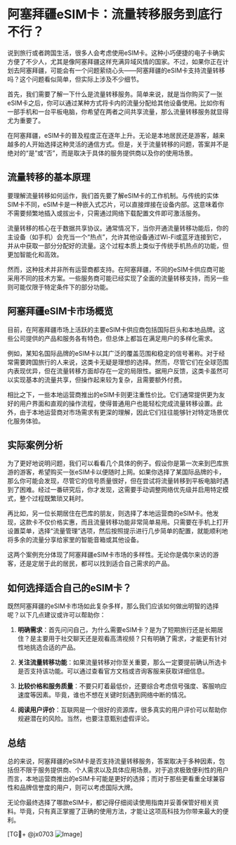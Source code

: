 # 阿塞拜疆eSIM卡：流量转移服务到底行不行？

说到旅行或者跨国生活，很多人会考虑使用eSIM卡。这种小巧便捷的电子卡确实方便了不少人，尤其是像阿塞拜疆这样充满异域风情的国家。不过，如果你正在计划去阿塞拜疆，可能会有一个问题萦绕心头——阿塞拜疆的eSIM卡支持流量转移吗？这个问题看似简单，但实际上涉及不少细节。

首先，我们需要了解一下什么是流量转移服务。简单来说，就是当你购买了一张eSIM卡之后，你可以通过某种方式将卡内的流量分配给其他设备使用。比如你有一部手机和一台平板电脑，你希望在两者之间共享流量，那么流量转移服务就显得尤为重要了。

在阿塞拜疆，eSIM卡的普及程度正在逐年上升。无论是本地居民还是游客，越来越多的人开始选择这种灵活的通信方式。但是，关于流量转移的问题，答案并不是绝对的“是”或“否”，而是取决于具体的服务提供商以及你的使用场景。

## 流量转移的基本原理

要理解流量转移如何运作，我们首先要了解eSIM卡的工作机制。与传统的实体SIM卡不同，eSIM卡是一种嵌入式芯片，可以直接焊接在设备内部。这意味着你不需要频繁地插入或拔出卡，只需通过网络下载配置文件即可激活服务。

流量转移的核心在于数据共享协议。通常情况下，当你开通流量转移功能后，你的主设备（如手机）会充当一个“热点”，允许其他设备通过Wi-Fi或蓝牙连接到它，并从中获取一部分分配好的流量。这个过程本质上类似于传统手机热点的功能，但更加智能化和高效。

然而，这种技术并非所有运营商都支持。在阿塞拜疆，不同的eSIM卡供应商可能采用不同的技术方案。一些服务商可能已经实现了全面的流量转移支持，而另一些则可能仅限于特定条件下的部分功能。

## 阿塞拜疆eSIM卡市场概览

目前，在阿塞拜疆市场上活跃的主要eSIM卡供应商包括国际巨头和本地品牌。这些公司提供的产品和服务各有特色，但总体上都旨在满足用户的多样化需求。

例如，某知名国际品牌的eSIM卡以其广泛的覆盖范围和稳定的信号著称。对于经常需要跨国旅行的人来说，这类卡无疑是理想的选择。然而，尽管它们在全球范围内表现优异，但在流量转移方面却存在一定的局限性。据用户反馈，这类卡虽然可以实现基本的流量共享，但操作起来较为复杂，且需要额外付费。

相比之下，一些本地运营商推出的eSIM卡则更注重性价比。它们通常提供更为友好的用户界面和直观的操作流程，使得普通用户也能轻松完成流量转移设置。此外，由于本地运营商对市场需求有更深的理解，因此它们往往能够针对特定场景优化服务体验。

## 实际案例分析

为了更好地说明问题，我们可以看看几个具体的例子。假设你是第一次来到巴库旅游的游客，希望购买一张eSIM卡以便随时上网。如果你选择了某国际品牌的卡，那么你可能会发现，尽管它的信号质量很好，但在尝试将流量转移到平板电脑时遇到了困难。经过一番研究后，你才发现，这需要手动调整网络优先级并启用特定模式，整个过程既繁琐又耗时。

再比如，另一位长期居住在巴库的朋友，则选择了本地运营商的eSIM卡。他发现，这款卡不仅价格实惠，而且流量转移功能非常简单易用。只需要在手机上打开设置菜单，选择“流量管理”选项，然后按照提示进行几步简单的配置，就能顺利地将多余的流量分享给家里的智能音箱或其他设备。

这两个案例充分体现了阿塞拜疆eSIM卡市场的多样性。无论你是偶尔来访的游客，还是定居于此的居民，都可以找到适合自己需求的产品。

## 如何选择适合自己的eSIM卡？

既然阿塞拜疆的eSIM卡市场如此复杂多样，那么我们应该如何做出明智的选择呢？以下几点建议或许可以帮助你：

1. **明确需求**：首先问问自己，为什么需要eSIM卡？是为了短期旅行还是长期居住？是主要用于社交聊天还是观看高清视频？只有明确了需求，才能更有针对性地挑选合适的产品。
   
2. **关注流量转移功能**：如果流量转移对你至关重要，那么一定要提前确认所选卡是否支持该功能。可以通过查看官方文档或咨询客服来获取详细信息。

3. **比较价格和服务质量**：不要只盯着最低价，还要综合考虑信号强度、客服响应速度等因素。毕竟，谁也不想在关键时刻遇到网络中断的情况。

4. **阅读用户评价**：互联网是一个很好的资源库，很多真实的用户评价可以帮助你规避潜在的风险。当然，也要注意甄别虚假评论。

## 总结

总的来说，阿塞拜疆的eSIM卡是否支持流量转移服务，答案取决于多种因素，包括但不限于服务提供商、个人需求以及具体应用场景。对于追求极致便利性的用户而言，本地运营商推出的eSIM卡可能是更好的选择；而对于那些更看重全球兼容性和品牌信誉度的用户，则可以考虑国际大牌。

无论你最终选择了哪款eSIM卡，都记得仔细阅读使用指南并妥善保管好相关资料。毕竟，只有真正掌握了正确的使用方法，才能让这项高科技为你带来最大的便利。

[TG💪+ @jx0703 ![Image](https://github.com/user-attachments/assets/dbca1d08-cadb-493c-b0ec-ad6f7a83f270)]